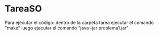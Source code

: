 # TareaSO
Para ejecutar el código: 
dentro de la carpeta tarea ejecutar el comando "make"
luego ejecutar el comando
"java -jar problema1.jar"
